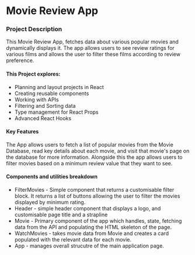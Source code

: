 # Movie Review App
### Project Description
This Movie Review App, fetches data about various popular movies and dynamically displays it. The app allows users to see review ratings for various films and allows the user to filter these films according to review preference.  

#### This Project explores:
- Planning and layout projects in React
- Creating reusable components
- Working with APIs
- Filtering and Sorting data
- Type management for React Props
- Advanced React Hooks

#### Key Features
The App allows users to fetch a list of popular movies from the Movie Database, read key details about each movie, and visit that movie's page on the database for more information. Alongside this the app allows users to filter movies based on a minimum review value that they want to see. 


#### Components and utilities breakdown
- FilterMovies - Simple component that returns a customisable filter block. It returns a list of buttons allowing the user to filter the movies displayed by minimum rating.
- Header - simple header component that displays a logo, and customisable page title and a strapline
- Movie - Primary component of the app which handles, state, fetching data from the API and populating the HTML skeleton of the page.
- WatchMovies -  takes movie data from Movie and creates a card populated with the relevant data for each movie. 
- App - manages overall strucutre of the main application page.

